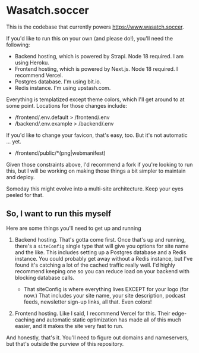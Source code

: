 # Wasatch.soccer

This is the codebase that currently powers https://www.wasatch.soccer.

If you'd like to run this on your own (and please do!), you'll need the following:

- Backend hosting, which is powered by Strapi. Node 18 required. I am using Heroku.
- Frontend hosting, which is powered by Next.js. Node 18 required. I recommend Vercel.
- Postgres database. I'm using bit.io.
- Redis instance. I'm using upstash.com.

Everything is templatized except theme colors, which I'll get around to at some point.
Locations for those changes include:

- /frontend/.env.default > /frontend/.env
- /backend/.env.example > /backend/.env

If you'd like to change your favicon, that's easy, too. But it's not automatic ... yet.

- /frontend/public/\*(png|webmanifest)

Given those constraints above, I'd recommend a fork if you're looking to run this, but I will
be working on making those things a bit simpler to maintain and deploy.

Someday this might evolve into a multi-site architecture. Keep your eyes peeled for that.

## So, I want to run this myself

Here are some things you'll need to get up and running

1. Backend hosting. That's gotta come first. Once that's up and running,
   there's a `siteConfig` single type that will give you options for site name and the like.
   This includes setting up a Postgres database and a
   Redis instance. You could probably get away without a Redis instance,
   but I've found it's catching a lot of the cached traffic really well. I'd
   highly recommend keeping one so you can reduce load on your backend with
   blocking database calls.

   - That siteConfig is where everything lives EXCEPT for your logo (for now.)
     That includes your site name, your site description, podcast feeds,
     newsletter sign-up links, all that. Even colors!

2. Frontend hosting. Like I said, I recommend Vercel for this. Their
   edge-caching and automatic static optimization has made all of this
   much easier, and it makes the site very fast to run.

And honestly, that's it. You'll need to figure out domains and nameservers,
but that's outside the purview of this repository.
